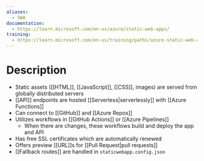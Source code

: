 ```yaml
---
aliases:
  - SWA
documentation:
  - https://learn.microsoft.com/en-us/azure/static-web-apps/
training:
  - https://learn.microsoft.com/en-us/training/paths/azure-static-web-apps/
---
```

# Description
- Static assets ([[HTML]], [[JavaScript]], [[CSS]], images) are served from globally distributed servers
- [[API]] endpoints are hosted [[Serverless|serverlessly]] with [[Azure Functions]]
- Can connect to [[GitHub]] and [[Azure Repos]]
- Utilizes workflows in [[GitHub Actions]] or [[Azure Pipelines]]
	- When there are changes, these workflows build and deploy the app and API
- Has free SSL certificates which are automatically renewed
- Offers preview [[URL]]s for [[Pull Request|pull requests]]
- [[Fallback routes]] are handled in `staticwebapp.config.json`